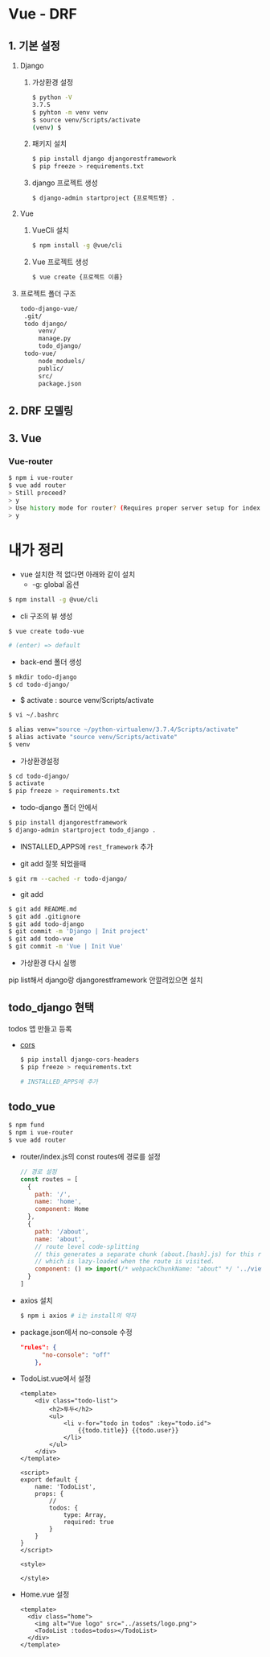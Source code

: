 # Vue - DRF

## 1. 기본 설정

1. Django

   1. 가상환경 설정

      ```bash
      $ python -V
      3.7.5
      $ pyhton -m venv venv
      $ source venv/Scripts/activate
      (venv) $
      ```

   2. 패키지 설치

      ```bash
      $ pip install django djangorestframework
      $ pip freeze > requirements.txt
      ```

   3. django 프로젝트 생성

      ```bash
      $ django-admin startproject {프로젝트명} .
      ```

      

2. Vue

   1. VueCli 설치

      ```bash
      $ npm install -g @vue/cli
      ```

   2. Vue 프로젝트 생성

      ```bash
      $ vue create {프로젝트 이름}
      ```

3. 프로젝트 폴더 구조

   ```bash
   todo-django-vue/
   	.git/
   	todo django/
   		venv/
   		manage.py
   		todo_django/
   	todo-vue/
   		node_moduels/
   		public/
   		src/
   		package.json
   ```



## 2. DRF 모델링

## 3. Vue

### Vue-router

```bash
$ npm i vue-router
$ vue add router
> Still proceed?
> y
> Use history mode for router? (Requires proper server setup for index fallback in production)
> y

```



# 내가 정리

* vue 설치한 적 없다면 아래와 같이 설치
  * -g: global 옵션

```bash
$ npm install -g @vue/cli
```

* cli 구조의 뷰 생성

```bash
$ vue create todo-vue

# (enter) => default
```

* back-end 폴더 생성

```bash
$ mkdir todo-django
$ cd todo-django/
```

* $ activate : source venv/Scripts/activate

```bash
$ vi ~/.bashrc

$ alias venv="source ~/python-virtualenv/3.7.4/Scripts/activate"
$ alias activate "source venv/Scripts/activate"
$ venv
```

* 가상환경설정

```bash
$ cd todo-django/
$ activate
$ pip freeze > requirements.txt
```

* todo-django 폴더 안에서

```bash
$ pip install djangorestframework
$ django-admin startproject todo_django .
```

* INSTALLED_APPS에 `rest_framework` 추가

* git add 잘못 되었을때

```bash
$ git rm --cached -r todo-django/
```



* git add

```bash
$ git add README.md
$ git add .gitignore
$ git add todo-django
$ git commit -m 'Django | Init project'
$ git add todo-vue
$ git commit -m 'Vue | Init Vue'

```



* 가상환경 다시 실행

pip list해서 django랑 djangorestframework 안깔려있으면 설치



## todo_django 현택

todos 앱 만들고 등록

* [cors]( https://github.com/adamchainz/django-cors-headers )

  ```bash
  $ pip install django-cors-headers
  $ pip freeze > requirements.txt
  ```

  ```python
  # INSTALLED_APPS에 추가
  ```

  

## todo_vue

```bash
$ npm fund
$ npm i vue-router
$ vue add router
```

* router/index.js의 const routes에 경로를 설정

  ```js
  // 경로 설정
  const routes = [
    {
      path: '/',
      name: 'home',
      component: Home
    },
    {
      path: '/about',
      name: 'about',
      // route level code-splitting
      // this generates a separate chunk (about.[hash].js) for this route
      // which is lazy-loaded when the route is visited.
      component: () => import(/* webpackChunkName: "about" */ '../views/About.vue')
    }
  ]
  ```

  

* axios 설치

  ```bash
  $ npm i axios # i는 install의 약자
  ```

* package.json에서 no-console 수정

  ```json
  "rules": {
        "no-console": "off"
      },
  ```



* TodoList.vue에서 설정

  ```vue
  <template>
      <div class="todo-list">
          <h2>투두</h2>
          <ul>
              <li v-for="todo in todos" :key="todo.id">
                  {{todo.title}} {{todo.user}}
              </li>
          </ul>
      </div>
  </template>
  
  <script>
  export default {
      name: 'TodoList',
      props: {
          //
          todos: {
              type: Array,
              required: true
          }
      }
  }
  </script>
  
  <style>
  
  </style>
  ```

* Home.vue 설정

  ```vue
  <template>
    <div class="home">
      <img alt="Vue logo" src="../assets/logo.png">
      <TodoList :todos=todos></TodoList>
    </div>
  </template>
  ```

  